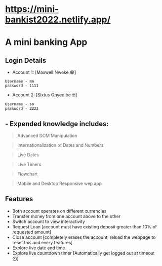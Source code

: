 # https://mini-bankist2022.netlify.app/

# A mini banking App

## Login Details
+ Account 1: [Maxwell Nweke 😁]
```
Username - mn
password - 1111
```
+ Account 2: [Sixtus Onyedibe 🤓]
```
Username - so
password - 2222
```
## - Expended knowledge includes:
> Advanced DOM Manipulation

> Internationalization of Dates and Numbers

> Live Dates

> Live Timers

> Flowchart

> Mobile and Desktop Responsive wep app

## Features
+ Both account operates on different currencies
+ Transfer money from one account above to the other
+ Switch account to view interactivity
+ Request Loan [account must have existing deposit greater than 10% of requested amount]
+ Close account [completely erases the account, reload the webpage to reset this and every features]
+ Explore live date and time
+ Explore live countdown timer [Automatically get logged out at timeout ⏲️]
